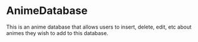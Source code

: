 # AnimeDatabase
This is an anime database that allows users to insert, delete, edit, etc about animes they wish to add to 
this database.
